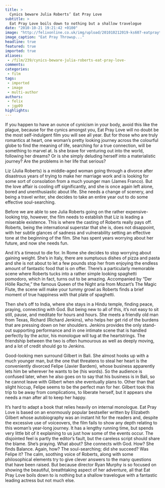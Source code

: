 ```yaml
---
title: >
  Cynics beware Julia Roberts’ Eat Pray Love
subtitle: >
  Eat Pray Love boils down to nothing but a shallow travelogue
date: "2010-10-21 19:21:42 +0100"
image: "http://felixonline.co.uk/img/upload/201010212019-ks607-eatprayt.jpg"
image_caption: "Eat Pray Throwup..."
headline: true
featured: true
imported: true
aliases:
 - /film/239/cynics-beware-julia-roberts-eat-pray-love-
comments:
categories:
 - film
tags:
 - imported
 - image
 - multi-author
authors:
 - felix
 - jgp09
highlights:
---
```


If you happen to have an ounce of cynicism in your body, avoid this like the plague, because for the cynics amongst you, Eat Pray Love will no doubt be the most self-indulgent film you will see all year. But for those who are truly romantics at heart, one woman’s pretty looking journey across the colourful globe to find the meaning of life, searching for a true connection, will be something to marvel at. Is she brave for venturing out into the world, following her dreams? Or is she simply deluding herself into a materialistic journey? Are the problems in her life that serious?

Liz (Julia Roberts) is a middle-aged woman going through a divorce after disastrous years of trying to make her marriage work and is looking for some sort of consolation from a much younger man (James Franco). But the love affair is cooling off significantly, and she is once again left alone, bored and unenthusiastic about life. She needs a change of scenery, and being a travel writer, she decides to take an entire year out to do some effective soul-searching.

Before we are able to see Julia Roberts going on the rather expensive-looking trip, however, the film needs to establish that Liz is leading a miserable existence. This is where the casting of Roberts really pays off. Roberts, being the international superstar that she is, does not disappoint, with her subtle glances of sadness and vulnerability setting an effective tone at the beginning of the film. She has spent years worrying about her future, and now she needs fun.

And it’s a timeout to die for. In Rome she decides to stop worrying about gaining weight. She’s in Italy, there are sumptuous dishes of pizza and pasta and she is not about to let a few pounds stop her from enjoying the endless amount of fantastic food that is on offer. There’s a particularly memorable scene where Roberts tucks into a rather simple looking spaghetti pomodoro, which in fact, turns out to be amazing. Accompanied by “Der Hölle Rache,” the famous Queen of the Night aria from Mozart’s The Magic Flute, the scene will make your tummy growl as Roberts finds a brief moment of true happiness with that plate of spaghetti.

Then she’s off to India, where she stays in a Hindu temple, finding peace, praying, connecting with God. But being new to all of this, it’s not easy to sit still, pause, and meditate for hours and hours. She meets a friendly old man from Texas, Richard (Richard Jenkins), who helps her get rid of the burdens that are pressing down on her shoulders. Jenkins provides the only stand-out supporting performance and in one intimate scene that is handled perfectly by the actor, his monologue will tug at the heartstrings. The friendship between the two is often humourous as well as deeply moving, and a lot of credit should go to Jenkins.

Good-looking men surround Gilbert in Bali. She almost hooks up with a much younger man, but the one that threatens to steal her heart is the conveniently divorced Felipe (Javier Bardem), whose business apparently lets him be wherever he wants to be (his words). So the audience is confused later, when he also goes on to say that his business is in Bali, so he cannot leave with Gilbert when she eventually plans to. Other than that slight hiccup, Felipe seems to be the perfect man for her. Gilbert took this trip to be away from complications, to liberate herself, but it appears she needs a man after all to keep her happy.

It’s hard to adapt a book that relies heavily on internal monologue. Eat Pray Love is based on an enormously popular bestseller written by Elizabeth Gilbert whose autobiography was an instant hit for the readers and, despite the excessive use of voiceovers, the film fails to show any depth relating to this woman’s year-long journey. It has a lengthy running time, but spends very little bit of it explaining to us just how some of the events occur. The disjointed feel is partly the editor’s fault, but the careless script should share the blame. She’s praying. What about? She connects with God. How? She finds Balance. Again, how? The soul-searching; did she succeed? Was Felipe it? The calm, soothing voice of Roberts, along with some philosophical elements try to give clever answers to the many questions that have been raised. But because director Ryan Murphy is so focused on showing the beautiful, breathtaking aspect of her adventure, all that Eat Pray Love boils down to is nothing but a shallow travelogue with a fantastic leading actress but not much else.
